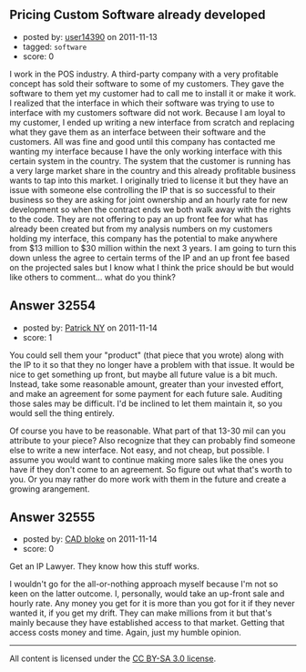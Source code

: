## Pricing Custom Software already developed

- posted by: [user14390](https://stackexchange.com/users/-1/14390-user14390) on 2011-11-13
- tagged: `software`
- score: 0

I work in the POS industry.  A third-party company with a very profitable concept has sold their software to some of my customers.  They gave the software to them yet my customer had to call me to install it or make it work.  I realized that the interface in which their software was trying to use to interface with my customers software did not work.  Because I am loyal to my customer, I ended up writing a new interface from scratch and replacing what they gave them as an interface between their software and the customers.  All was fine and good until this company has contacted me wanting my interface because I have the only working interface with this certain system in the country.  The system that the customer is running has a very large market share in the country and this already profitable business wants to tap into this market.  I originally tried to license it but they have an issue with someone else controlling the IP that is so successful to their business so they are asking for joint ownership and an hourly rate for new development so when the contract ends we both walk away with the rights to the code.  They are not offering to pay an up front fee for what has already been created but from my analysis numbers on my customers holding my interface, this company has the potential to make anywhere from $13 million to $30 million within the next 3 years.  I am going to turn this down unless the agree to certain terms of the IP and an up front fee based on the projected sales but I know what I think the price should be but would like others to comment... what do you think?


## Answer 32554

- posted by: [Patrick NY](https://stackexchange.com/users/-1/14366-patrick-ny) on 2011-11-14
- score: 1

You could sell them your "product" (that piece that you wrote) along with the IP to it so that they no longer have a problem with that issue. It would be nice to get something up front, but maybe all future value is a bit much. Instead, take some reasonable amount, greater than your invested effort, and make an agreement for some payment for each future sale. Auditing those sales may be difficult. I'd be inclined to let them maintain it, so you would sell the thing entirely.

Of course you have to be reasonable. What part of that 13-30 mil can you attribute to your piece? Also recognize that they can probably find someone else to write a new interface. Not easy, and not cheap, but possible. I assume you would want to continue making more sales like the ones you have if they don't come to an agreement. So figure out what that's worth to you. Or you may rather do more work with them in the future and create a growing arangement.



## Answer 32555

- posted by: [CAD bloke](https://stackexchange.com/users/-1/701-cad-bloke) on 2011-11-14
- score: 0

Get an IP Lawyer. They know how this stuff works. 

I wouldn't go for the all-or-nothing approach myself because I'm not so keen on the latter outcome. I, personally, would take an up-front sale and hourly rate. Any money you get for it is more than you got for it if they never wanted it, if you get my drift. They can make millions from it but that's mainly because they have established access to that market. Getting that access costs money and time. Again, just my humble opinion.



---

All content is licensed under the [CC BY-SA 3.0 license](https://creativecommons.org/licenses/by-sa/3.0/).
